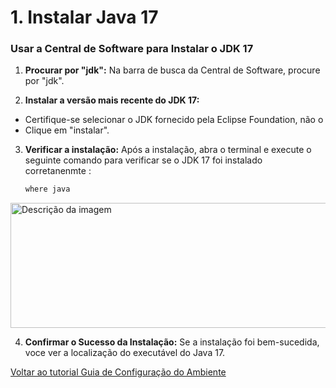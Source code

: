 # 1. Instalar Java 17
###  Usar a Central de Software para Instalar o JDK 17

1. **Procurar por "jdk":**
   Na barra de busca da Central de Software, procure por "jdk".

2. **Instalar a versão mais recente do JDK 17:**
- Certifique-se selecionar o JDK fornecido pela Eclipse Foundation, não o
- Clique em "instalar".

3. **Verificar a instalação:** 
   Após a instalação, abra o terminal e execute o seguinte comando para verificar se o JDK 17 foi instalado corretanenmte :
   ```sh
   where java
<img src="/imagem/wherejava.png" alt="Descrição da imagem" width="700" height="200">

4. **Confirmar o Sucesso da Instalação:**
   Se a instalação foi bem-sucedida, voce ver a localização do executável do Java 17.

[Voltar ao tutorial Guia de Configuração do Ambiente](https://github.com/L199/testefrontend)